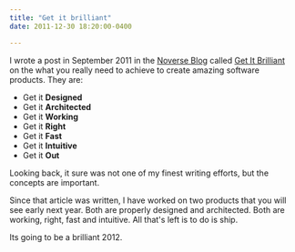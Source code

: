 ```yaml
---
title: "Get it brilliant"
date: 2011-12-30 18:20:00-0400

---
```


I wrote a post in September 2011 in the [Noverse Blog](https://www.noverse.com/blog/) called [Get It Brilliant](https://www.noverse.com/blog/2011/09/get-it-brilliant/) on the what you really need to achieve to create amazing software products. They are:

* Get it **Designed**
* Get it **Architected**
* Get it **Working**
* Get it **Right**
* Get it **Fast**
* Get it **Intuitive**
* Get it **Out**

Looking back, it sure was not one of my finest writing efforts, but the concepts are important.

Since that article was written, I have worked on two products that you will see early next year. Both are properly designed and architected. Both are working, right, fast and intuitive. All that's left is to do is ship.

Its going to be a brilliant 2012.
